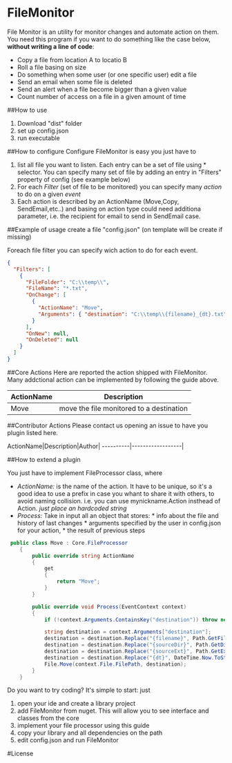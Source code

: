 # FileMonitor
File Monitor is an utility for monitor changes and automate action on them. You need this program if you want to do something like the case below, **without writing a line of code**:

* Copy a file from location A to locatio B
* Roll a file basing on size
* Do something when some user (or one specific user) edit a file 
* Send an email when some file is deleted
* Send an alert when a file become bigger than a given value
* Count number of access on a file in a given amount of time



##How to use
1. Download "dist" folder
2. set up config.json
3. run executable 

##How to configure
Configure FileMonitor is easy you just have to 

1. list all file you want to listen. Each entry can be a set of file using * selector. You can specify many set of file by adding an entry in "Filters" property of config (see example below)
2. For each *Filter* (set of file to be monitored) you can specify many *action* to do on a given *event*
3. Each action is described by an ActionName (Move,Copy, SendEmail,etc..) and basing on action type could need additiona parameter, i.e. the recipient for email to send in SendEmail case.



##Example of usage
create a file "config.json" (on template will be create if missing)

Foreach file filter you can specify wich action to do for each event.

```json
{
  "Filters": [
    {
      "FileFolder": "C:\\temp\\",
      "FileName": "*.txt",
      "OnChange": [
        {
          "ActionName": "Move",
          "Arguments": { "destination": "C:\\temp\\{filename}_{dt}.txt" }
        }
      ],
      "OnNew": null,
      "OnDeleted": null
    }
  ]
}
```

##Core Actions
Here are reported the action shipped with FileMonitor. Many addctional action can be implemented by following the guide above. 

ActionName|Description|
----------|-----------|
Move| move the file monitored to a destination| 

##Contributor Actions
Please contact us opening an issue to have you plugin listed here.

ActionName|Description|Author|
----------|------------------|


##How to extend a plugin

You just have to implement FileProcessor class, where
* *ActionName:* is the name of the action. It have to be unique, so it's a good idea to use a prefix in case you whant to share it with others, to avoid naming collision. i.e. you can use mynickname.Action insthead of Action. _just place an hardcoded string_
* *Process:* Take in input all an object that stores:
        * info about the file and history of last changes
        * arguments specified by the user in config.json for your action, 
        * the result of previous steps

```cs
 public class Move : Core.FileProcessor
    {
        public override string ActionName
        {
            get
            {
                return "Move";
            }
        }

        public override void Process(EventContext context)
        {
            if (!context.Arguments.ContainsKey("destination")) throw new Exception("Move action requires destination field");

            string destination = context.Arguments["destination"];
            destination = destination.Replace("{filename}", Path.GetFileName(context.File.FilePath));
            destination = destination.Replace("{sourceDir}", Path.GetDirectoryName(context.File.FilePath));
            destination = destination.Replace("{sourceExt}", Path.GetExtension(context.File.FilePath));
            destination = destination.Replace("{dt}", DateTime.Now.ToString("yyyy-MM-dd-HHmmSS"));
            File.Move(context.File.FilePath, destination);
        }
    }
```

Do you want to try coding? It's simple to start: just 

1. open your ide and create a library project
2. add FileMonitor from nuget. This will allow you to see interface and classes from the core
3. implement your file processor using this guide
4. copy your library and all dependencies on the path
5. edit config.json and run FileMonitor

#License


